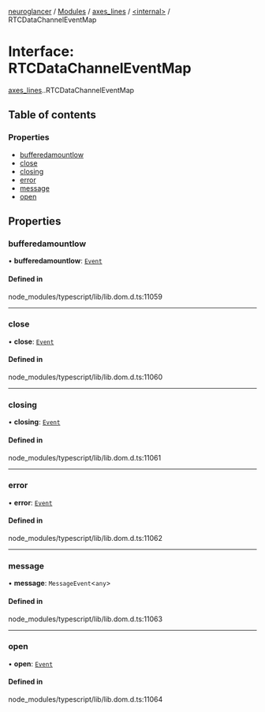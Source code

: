 [neuroglancer](../README.md) / [Modules](../modules.md) / [axes\_lines](../modules/axes_lines.md) / [<internal\>](../modules/axes_lines._internal_.md) / RTCDataChannelEventMap

# Interface: RTCDataChannelEventMap

[axes_lines](../modules/axes_lines.md).[<internal>](../modules/axes_lines._internal_.md).RTCDataChannelEventMap

## Table of contents

### Properties

- [bufferedamountlow](axes_lines._internal_.RTCDataChannelEventMap.md#bufferedamountlow)
- [close](axes_lines._internal_.RTCDataChannelEventMap.md#close)
- [closing](axes_lines._internal_.RTCDataChannelEventMap.md#closing)
- [error](axes_lines._internal_.RTCDataChannelEventMap.md#error)
- [message](axes_lines._internal_.RTCDataChannelEventMap.md#message)
- [open](axes_lines._internal_.RTCDataChannelEventMap.md#open)

## Properties

### bufferedamountlow

• **bufferedamountlow**: [`Event`](../modules/axes_lines._internal_.md#event)

#### Defined in

node_modules/typescript/lib/lib.dom.d.ts:11059

___

### close

• **close**: [`Event`](../modules/axes_lines._internal_.md#event)

#### Defined in

node_modules/typescript/lib/lib.dom.d.ts:11060

___

### closing

• **closing**: [`Event`](../modules/axes_lines._internal_.md#event)

#### Defined in

node_modules/typescript/lib/lib.dom.d.ts:11061

___

### error

• **error**: [`Event`](../modules/axes_lines._internal_.md#event)

#### Defined in

node_modules/typescript/lib/lib.dom.d.ts:11062

___

### message

• **message**: `MessageEvent`<`any`\>

#### Defined in

node_modules/typescript/lib/lib.dom.d.ts:11063

___

### open

• **open**: [`Event`](../modules/axes_lines._internal_.md#event)

#### Defined in

node_modules/typescript/lib/lib.dom.d.ts:11064
